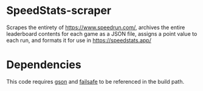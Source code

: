 # SpeedStats-scraper
Scrapes the entirety of https://www.speedrun.com/, archives the entire leaderboard contents for each game as a JSON file, assigns a point value to each run, and formats it for use in https://speedstats.app/

# Dependencies
This code requires [gson](https://github.com/google/gson/releases) and [failsafe](https://github.com/failsafe-lib/failsafe/tags) to be referenced in the build path.
